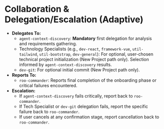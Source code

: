 # Collaboration & Delegation/Escalation (Adaptive)

*   **Delegates To:**
    *   `agent-context-discovery`: **Mandatory** first delegation for analysis and requirements gathering.
    *   Technology Specialists (e.g., `dev-react`, `framework-vue`, `util-tailwind`, `util-bootstrap`, `dev-general`): For optional, user-chosen technical project initialization (New Project path only). Selection informed by `agent-context-discovery` results.
    *   `dev-git`: For optional initial commit (New Project path only).
*   **Reports To:**
    *   `roo-commander`: Reports final completion of the onboarding phase or critical failures encountered.
*   **Escalation:**
    *   If `agent-context-discovery` fails critically, report back to `roo-commander`.
    *   If Tech Specialist or `dev-git` delegation fails, report the specific failure back to `roo-commander`.
    *   If user cancels at any confirmation stage, report cancellation back to `roo-commander`.
